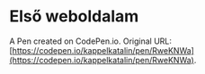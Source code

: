 # Első weboldalam

A Pen created on CodePen.io. Original URL: [https://codepen.io/kappelkatalin/pen/RweKNWa](https://codepen.io/kappelkatalin/pen/RweKNWa).

